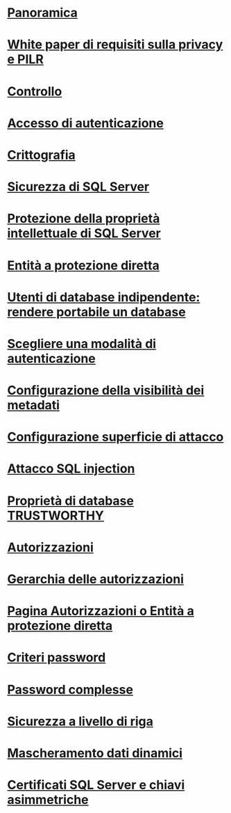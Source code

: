 # [Panoramica](security-center-for-sql-server-database-engine-and-azure-sql-database.md)  
# [White paper di requisiti sulla privacy e PILR](microsoft-sql-and-the-gdpr-requirements.md) 
# [Controllo](../../relational-databases/security/auditing/sql-server-audit-database-engine.md)
# [Accesso di autenticazione](../../relational-databases/security/authentication-access/getting-started-with-database-engine-permissions.md)
# [Crittografia](../../relational-databases/security/encryption/sql-server-encryption.md)
# [Sicurezza di SQL Server](securing-sql-server.md)  
# [Protezione della proprietà intellettuale di SQL Server](protecting-your-sql-server-intellectual-property.md)  
# [Entità a protezione diretta](securables.md)  
# [Utenti di database indipendente: rendere portabile un database](contained-database-users-making-your-database-portable.md)  
# [Scegliere una modalità di autenticazione](choose-an-authentication-mode.md)  
# [Configurazione della visibilità dei metadati](metadata-visibility-configuration.md)  
# [Configurazione superficie di attacco](surface-area-configuration.md)  
# [Attacco SQL injection](sql-injection.md)  
# [Proprietà di database TRUSTWORTHY](trustworthy-database-property.md)  
# [Autorizzazioni](permissions-database-engine.md)  
# [Gerarchia delle autorizzazioni](permissions-hierarchy-database-engine.md)  
# [Pagina Autorizzazioni o Entità a protezione diretta](permissions-or-securables-page.md)  
# [Criteri password](password-policy.md)  
# [Password complesse](strong-passwords.md)  
# [Sicurezza a livello di riga](row-level-security.md)  
# [Mascheramento dati dinamici](dynamic-data-masking.md)  
# [Certificati SQL Server e chiavi asimmetriche](sql-server-certificates-and-asymmetric-keys.md)  
